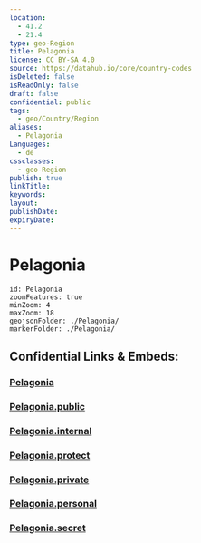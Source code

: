 ```yaml
---
location:
  - 41.2
  - 21.4
type: geo-Region
title: Pelagonia
license: CC BY-SA 4.0
source: https://datahub.io/core/country-codes
isDeleted: false
isReadOnly: false
draft: false
confidential: public
tags:
  - geo/Country/Region
aliases:
  - Pelagonia
Languages:
  - de
cssclasses:
  - geo-Region
publish: true
linkTitle:
keywords:
layout:
publishDate:
expiryDate:
---
```


# Pelagonia

```leaflet
id: Pelagonia
zoomFeatures: true 
minZoom: 4 
maxZoom: 18
geojsonFolder: ./Pelagonia/
markerFolder: ./Pelagonia/
```


## Confidential Links & Embeds: 

### [Pelagonia](/_Standards/Earth/Continent/Europe/Europe~South/Macedonia~North/Municipalities~Macedonia/Pelagonia.md) 

### [Pelagonia.public](/_public/Earth/Continent/Europe/Europe~South/Macedonia~North/Municipalities~Macedonia/Pelagonia.public.md) 

### [Pelagonia.internal](/_internal/Earth/Continent/Europe/Europe~South/Macedonia~North/Municipalities~Macedonia/Pelagonia.internal.md) 

### [Pelagonia.protect](/_protect/Earth/Continent/Europe/Europe~South/Macedonia~North/Municipalities~Macedonia/Pelagonia.protect.md) 

### [Pelagonia.private](/_private/Earth/Continent/Europe/Europe~South/Macedonia~North/Municipalities~Macedonia/Pelagonia.private.md) 

### [Pelagonia.personal](/_personal/Earth/Continent/Europe/Europe~South/Macedonia~North/Municipalities~Macedonia/Pelagonia.personal.md) 

### [Pelagonia.secret](/_secret/Earth/Continent/Europe/Europe~South/Macedonia~North/Municipalities~Macedonia/Pelagonia.secret.md)

